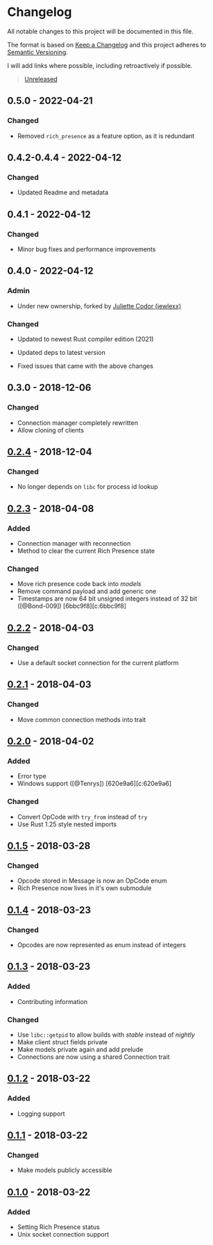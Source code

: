 # Changelog

All notable changes to this project will be documented in this file.

The format is based on [Keep a Changelog](http://keepachangelog.com/en/1.0.0/)
and this project adheres to [Semantic Versioning](http://semver.org/spec/v2.0.0.html).

I will add links where possible, including retroactively if possible.

> [Unreleased](https://github.com/jewlexx/discord-presence/tree/trunk)

## 0.5.0 - 2022-04-21

### Changed

-   Removed `rich_presence` as a feature option, as it is redundant

## 0.4.2-0.4.4 - 2022-04-12

### Changed

-   Updated Readme and metadata

## 0.4.1 - 2022-04-12

### Changed

-   Minor bug fixes and performance improvements

## 0.4.0 - 2022-04-12

### Admin

-   Under new ownership, forked by [Juliette Codor (jewlexx)](https://github.com/jewlexx)

### Changed

-   Updated to newest Rust compiler edition (2021)

-   Updated deps to latest version

-   Fixed issues that came with the above changes

## 0.3.0 - 2018-12-06

### Changed

-   Connection manager completely rewritten
-   Allow cloning of clients

## [0.2.4] - 2018-12-04

### Changed

-   No longer depends on `libc` for process id lookup

## [0.2.3] - 2018-04-08

### Added

-   Connection manager with reconnection
-   Method to clear the current Rich Presence state

### Changed

-   Move rich presence code back into _models_
-   Remove command payload and add generic one
-   Timestamps are now 64 bit unsigned integers instead of 32 bit ([@Bond-009]) [6bbc9f8][c:6bbc9f8]

## [0.2.2] - 2018-04-03

### Changed

-   Use a default socket connection for the current platform

## [0.2.1] - 2018-04-03

### Changed

-   Move common connection methods into trait

## [0.2.0] - 2018-04-02

### Added

-   Error type
-   Windows support ([@Tenrys]) [620e9a6][c:620e9a6]

### Changed

-   Convert OpCode with `try_from` instead of `try`
-   Use Rust 1.25 style nested imports

## [0.1.5] - 2018-03-28

### Changed

-   Opcode stored in Message is now an OpCode enum
-   Rich Presence now lives in it's own submodule

## [0.1.4] - 2018-03-23

### Changed

-   Opcodes are now represented as enum instead of integers

## [0.1.3] - 2018-03-23

### Added

-   Contributing information

### Changed

-   Use `libc::getpid` to allow builds with _stable_ instead of _nightly_
-   Make client struct fields private
-   Make models private again and add prelude
-   Connections are now using a shared Connection trait

## [0.1.2] - 2018-03-22

### Added

-   Logging support

## [0.1.1] - 2018-03-22

### Changed

-   Make models publicly accessible

## [0.1.0] - 2018-03-22

### Added

-   Setting Rich Presence status
-   Unix socket connection support

<!-- links -->

[0.2.4]: https://gitlab.com/valeth/discord-rpc-client.rs/tree/v0.2.4
[0.2.3]: https://gitlab.com/valeth/discord-rpc-client.rs/tree/v0.2.3
[0.2.2]: https://gitlab.com/valeth/discord-rpc-client.rs/tree/v0.2.2
[0.2.1]: https://gitlab.com/valeth/discord-rpc-client.rs/tree/v0.2.1
[0.2.0]: https://gitlab.com/valeth/discord-rpc-client.rs/tree/v0.2.0
[0.1.5]: https://gitlab.com/valeth/discord-rpc-client.rs/tree/v0.1.5
[0.1.4]: https://gitlab.com/valeth/discord-rpc-client.rs/tree/v0.1.4
[0.1.3]: https://gitlab.com/valeth/discord-rpc-client.rs/tree/v0.1.3
[0.1.2]: https://gitlab.com/valeth/discord-rpc-client.rs/tree/v0.1.2
[0.1.1]: https://gitlab.com/valeth/discord-rpc-client.rs/tree/v0.1.1
[0.1.0]: https://gitlab.com/valeth/discord-rpc-client.rs/tree/v0.1.0
